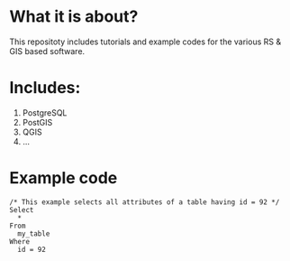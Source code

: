 # What it is about?

This repositoty includes tutorials and example codes for the various RS & GIS based software.

# Includes:

1) PostgreSQL
2) PostGIS
3) QGIS
4) ...

# Example code

```
/* This example selects all attributes of a table having id = 92 */
Select
  *
From
  my_table
Where
  id = 92
```
